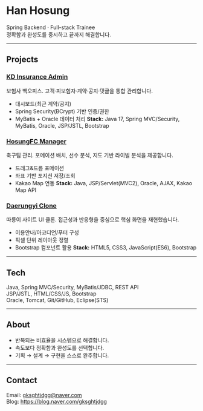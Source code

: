 # Han Hosung
Spring Backend · Full-stack Trainee  
정확함과 완성도를 중시하고 끝까지 해결합니다.

---

## Projects

### [KD Insurance Admin](https://github.com/YOUR_GH_ID/kd-insurance-admin)
보험사 백오피스. 고객·피보험자·계약·공지·댓글을 통합 관리합니다.
- 대시보드(최근 계약/공지)
- Spring Security(BCrypt) 기반 인증/권한
- MyBatis + Oracle 데이터 처리
**Stack:** Java 17, Spring MVC/Security, MyBatis, Oracle, JSP/JSTL, Bootstrap

### [HosungFC Manager](https://github.com/YOUR_GH_ID/HosungFC-Manager)
축구팀 관리. 포메이션 배치, 선수 분석, 지도 기반 라이벌 분석을 제공합니다.
- 드래그&드롭 포메이션
- 좌표 기반 포지션 저장/조회
- Kakao Map 연동
**Stack:** Java, JSP/Servlet(MVC2), Oracle, AJAX, Kakao Map API

### [Daerungyi Clone](https://github.com/YOUR_GH_ID/Daerungyi-Clone)
따릉이 사이트 UI 클론. 접근성과 반응형을 중심으로 핵심 화면을 재현했습니다.
- 이용안내/아코디언/푸터 구성
- 픽셀 단위 레이아웃 정렬
- Bootstrap 컴포넌트 활용
**Stack:** HTML5, CSS3, JavaScript(ES6), Bootstrap

---

## Tech
Java, Spring MVC/Security, MyBatis/JDBC, REST API  
JSP/JSTL, HTML/CSS/JS, Bootstrap  
Oracle, Tomcat, Git/GitHub, Eclipse(STS)

---

## About
- 반복되는 비효율을 시스템으로 해결합니다.  
- 속도보다 정확함과 완성도를 선택합니다.  
- 기획 → 설계 → 구현을 스스로 완주합니다.

---

## Contact
Email: gksghtjdgg@naver.com  
Blog: https://blog.naver.com/gksghtjdgg
